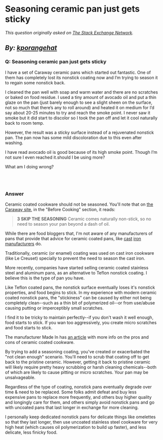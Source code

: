 # Seasoning ceramic pan just gets sticky

_This question originally asked on [The Stack Exchange Network](https://cooking.stackexchange.com/q/121609)._

_By: [kporangehat](https://cooking.stackexchange.com/u/100796)_
<br>
--------------------------------------------
### Q: Seasoning ceramic pan just gets sticky
<p>I have a set of Caraway ceramic pans which started out fantastic. One of them has completely lost its nonstick coating now and I’m trying to season it to regain some nonstick back.</p>
<p>I cleaned the pan well with soap and warm water and there are no scratches or baked on food residue. I used a tiny amount of avocado oil and put a thin glaze on the pan (just barely enough to see a slight sheen on the surface, not so much that there’s any to roll around) and heated it on medium for I’d say about 20-25 minutes to try and reach the smoke point. I never saw it smoke but it did start to discolor so I took the pan off and let it cool naturally back to room temp.</p>
<p>However, the result was a sticky surface instead of a rejuvenated nonstick pan. The pan now has some mild discoloration due to this even after washing.</p>
<p>I have read avocado oil is good because of its high smoke point. Though I’m not sure I even reached it.should I be using more?</p>
<p>What am I doing wrong?</p>

<br><br>
### Answer 
<p>Ceramic coated cookware should not be seasoned. You'll note that on <a href="https://www.carawayhome.com/care-and-cleaning/" rel="nofollow noreferrer">the Caraway site</a>, in the &quot;Before Cooking&quot; section, it reads:</p>
<blockquote>
<p><strong>3 SKIP THE SEASONING</strong>
Ceramic comes naturally non-stick, so no need to season your pan beyond a dash of oil.</p>
</blockquote>
<p>While there are food bloggers that, I'm not aware of any manufacturers of pans that provide that advice for ceramic coated pans, like <a href="https://www.fbgcastiron.com/pages/seasoning" rel="nofollow noreferrer">cast</a> <a href="https://www.lodgecastiron.com/discover/cleaning-and-care/cast-iron" rel="nofollow noreferrer">iron</a> <a href="https://fieldcompany.com/pages/seasoning-cast-iron" rel="nofollow noreferrer">manufacturers</a> do.</p>
<p>Traditionally, ceramic (or enamel) coating was used on cast iron cookware (like Le Creuset) specially to prevent the need to season the cast iron.</p>
<p>More recently, companies have started selling ceramic coated stainless steel and aluminum pans, as an alternative to Teflon nonstick coating. I believe this is the type of pan you have.</p>
<p>Like Teflon coated pans, the nonstick surface eventually loses it's nonstick properties, and food begins to stick. In my experience with modern ceramic coated nonstick pans, the &quot;stickiness&quot; can be caused by either not being completely clean--such as a thin bit of polymerized oil--or from use/abuse causing putting or imperceptibly small scratches.</p>
<p>I find it to be tricky to maintain perfectly--if you don't wash it well enough, food starts to stick. If you wan too aggressively, you create micro scratches and food starts to stick.</p>
<p>The manufacturer Made In has <a href="https://madeincookware.com/blogs/ceramic-cookware-pros-and-cons" rel="nofollow noreferrer">an article</a> with more info on the pros and cons of ceramic coated cookware.</p>
<p>By trying to add a seasoning coating, you've created or exacerbated the &quot;not clean enough&quot; scenario. You'll need to scrub that coating off to get back to the pristine ceramic. However, getting it back to pristine ceramic will likely require pretty heavy scrubbing or harsh cleaning chemicals--both of which are likely to cause pitting or micro scratches. Your pan may be unsalvageable.</p>
<p>Regardless of the type of coating, nonstick pans eventually degrade over time &amp; need to be replaced. Some folks admit defeat and buy less expensive pans to replace more frequently, and others buy higher quality and longingly care for them, and others simply avoid nonstick pans and go with uncoated pans that last longer in exchange for more cleaning.</p>
<p>I personally keep dedicated nonstick pans for delicate things like omelettes so that they last longer, then use uncoated stainless steel cookware for very high heat (which causes oil polymerization to build up faster), and less delicate, less finicky food.</p>

